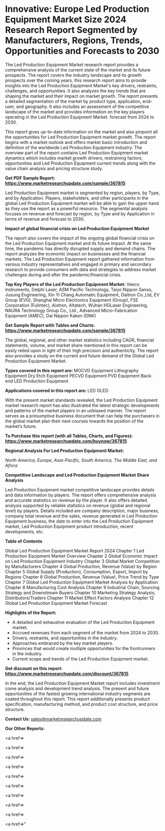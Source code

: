 # Innovative: Europe Led Production Equipment Market Size 2024 Research Report Segmented by Manufacturers, Regions, Trends, Opportunities and Forecasts to 2030

The Led Production Equipment Market research report provides a comprehensive analysis of the current state of the market and its future prospects. The report covers the industry landscape and its growth prospects over the coming years. this research report aims to provide insights into the Led Production Equipment Market's key drivers, restraints, challenges, and opportunities. It also analyzes the key trends that are shaping the market and their impact on market growth. The report presents a detailed segmentation of the market by product type, application, end-user, and geography. It also includes an assessment of the competitive landscape of the market and provides information on the key players operating in the Led Production Equipment Market. forecast from 2024 to 2030.

This report gives up-to-date information on the market and also pinpoint all the opportunities for Led Production Equipment market growth. The report begins with a market outlook and offers market basic introduction and definition of the worldwide Led Production Equipment industry. The overview part of the report contains Led Production Equipment market dynamics which includes market growth drivers, restraining factors, opportunities and Led Production Equipment current trends along with the value chain analysis and pricing structure study.

<strong><b>Get PDF Sample Report: <a href=https://www.marketresearchupdate.com/sample/367815>https://www.marketresearchupdate.com/sample/367815</a></b></strong>

Led Production Equipment market is segmented by region, players, by Type, and by Application. Players, stakeholders, and other participants in the global Led Production Equipment market will be able to gain the upper hand as they use the report as a powerful resource. The segmental analysis focuses on revenue and forecast by region, by Type and by Application in terms of revenue and forecast to 2030.

<strong><b>Impact of global financial crisis on Led Production Equipment Market</b></strong>

The report also covers the impact of the ongoing global financial crisis on the Led Production Equipment market and its future impact. At the same time, the pandemic has directly disrupted supply and demand chains. The report analyzes the economic impact on businesses and the financial markets. The Led Production Equipment report gathered information from various industry representatives and engaged in primary and secondary research to provide consumers with data and strategies to address market challenges during and after the pandemic/financial crisis.

<strong><b>Top Key Players of the Led Production Equipment Market:
</b></strong>Veeco Instruments, Delphi Laser, ASM Pacific Technology, Taiyo Nippon Sanso, Jusung Engineering, Xin Yi Chang Automatic Equipment, Daitron Co.,Ltd, EV Group (EVG), Shanghai Micro Electronics Equipment (Group), FSE Corporation (Fulintec), Aixtron, Altatech, Wuhan HGLaser Engineering, NAURA Technology Group Co., Ltd., Advanced Micro-Fabrication Equipment (AMEC), Dai Nippon Kaken (DNK)<strong><b>
</b></strong>

<strong><b>Get Sample Report with Tables and Charts: <a href=https://www.marketresearchupdate.com/sample/367815>https://www.marketresearchupdate.com/sample/367815</a></b></strong>

The global, regional, and other market statistics including CAGR, financial statements, volume, and market share mentioned in this report can be easily relied upon in light of their high precision and authenticity. The report also provides a study on the current and future demand of the Global Led Production Equipment Market.

<strong><b>Types covered in this report are:
</b></strong>MOCVD Equipment
Lithography Equipment
Dry Etch Equipment
PECVD Equipment
PVD Equipment
Back- end LED Production Equipment<strong><b>
</b></strong>

<strong><b>Applications covered in this report are:
</b></strong>LED
OLED<strong><b>
</b></strong>

With the present market standards revealed, the Led Production Equipment market research report has also illustrated the latest strategic developments and patterns of the market players in an unbiased manner. The report serves as a presumptive business document that can help the purchasers in the global market plan their next courses towards the position of the market’s future.

<strong><b>To Purchase this report (with all Tables, Charts, and Figures): <a href=https://www.marketresearchupdate.com/buynow/367815>https://www.marketresearchupdate.com/buynow/367815</a></b></strong>

<strong><b>Regional Analysis For Led Production Equipment Market:</b></strong>

<em><i>North America, Europe, Asia-Pacific, South America, The Middle East, and Africa</i></em>

<strong><b>Competitive Landscape and Led Production Equipment Market Share Analysis</b></strong>

Led Production Equipment market competitive landscape provides details and data information by players. The report offers comprehensive analysis and accurate statistics on revenue by the player. It also offers detailed analysis supported by reliable statistics on revenue (global and regional level) by players. Details included are company description, major business, company total revenue and the sales, revenue generated in Led Production Equipment business, the date to enter into the Led Production Equipment market, Led Production Equipment product introduction, recent developments, etc.

<strong><b>Table of Contents</b></strong>

Global Led Production Equipment Market Report 2024
Chapter 1 Led Production Equipment Market Overview
Chapter 2 Global Economic Impact on Led Production Equipment Industry
Chapter 3 Global Market Competition by Manufacturers
Chapter 4 Global Production, Revenue (Value) by Region
Chapter 5 Global Supply (Production), Consumption, Export, Import by Regions
Chapter 6 Global Production, Revenue (Value), Price Trend by Type
Chapter 7 Global Led Production Equipment Market Analysis by Application
Chapter 8 Manufacturing Cost Analysis
Chapter 9 Industrial Chain, Sourcing Strategy and Downstream Buyers
Chapter 10 Marketing Strategy Analysis, Distributors/Traders
Chapter 11 Market Effect Factors Analysis
Chapter 12 Global Led Production Equipment Market Forecast

<strong><b>Highlights of the Report:</b></strong>

- A detailed and exhaustive evaluation of the Led Production Equipment market.
- Accrued revenues from each segment of the market from 2024 to 2030.
- Drivers, restraints, and opportunities in the industry.
- Approaches embraced by the key market players.
- Provinces that would create multiple opportunities for the frontrunners in the industry.
- Current scope and trends of the Led Production Equipment market.

<strong><b>Get discount on this report: <a href=https://www.marketresearchupdate.com/discount/367815>https://www.marketresearchupdate.com/discount/367815</a></b></strong>

In the end, the Led Production Equipment Market report includes investment come analysis and development trend analysis. The present and future opportunities of the fastest growing international industry segments are coated throughout this report. This report additionally presents product specification, manufacturing method, and product cost structure, and price structure.

<strong><b>Contact Us:
</b></strong>sales@marketresearchupdate.com

<strong>Our Other Reports:</strong>

<a href=></a>

<a href=></a>

<a href=></a>

<a href=></a>

<a href=></a>

<a href=></a>

<a href=></a>

<a href=></a>

<a href=></a>

<a href=></a>"
